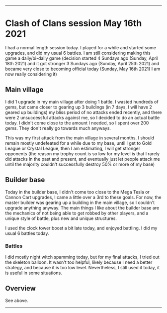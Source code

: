 
***

# Clash of Clans session May 16th 2021

I had a normal length session today. I played for a while and started some upgrades, and did my usual 6 battles. I am still considering making this game a daily/bi-daily game (decision started 4 Sundays ago (Sunday, April 18th 2021) and it got stronger 3 Sundays ago (Sunday, April 25th 2021) and became very close to becoming official today (Sunday, May 16th 2021) I am now really considering it)

## Main village

I did 1 upgrade in my main village after doing 1 battle. I wasted hundreds of gems, but came closer to gearing up 3 buildings (in 7 days, I will have 2 geared up buildings) my bliss period of no attacks ended recently, and there were 2 unsuccessful attacks against me, so I decided to do an actual battle today. I didn't come close to the amount I needed, so I spent over 200 gems. They don't really go towards much anyways.

This was my first attack from the main village in several months. I should remain mostly undefeated for a while due to my base, until I get to Gold League or Crystal League, then I am estimating, I will get stronger opponents (the reason my trophy count is so low for my level is that I rarely did attacks in the past and present, and eventually just let people attack me until the majority couldn't successfully destroy 50% or more of my base)

<!-- See the May 2nd 2021 status post about my decade-long project of getting all my walls to level 9 !-->

## Builder base

Today in the builder base, I didn't come too close to the Mega Tesla or Cannon Cart upgrades, I came a little over a 3rd to these goals. For now, the master builder was gearing up a building in the main village, so I couldn't upgrade anything anyway. The main things I like about the builder base are the mechanics of not being able to get robbed by other players, and a unique style of battle, plus new and unique structures.

I used the clock tower boost a bit late today, and enjoyed battling. I did my usual 6 battles today.

### Battles

I did mostly night witch spamming today, but for my final attacks, I tried out the skeleton balloon. It wasn't too helpful, likely because I need a better strategy, and because it is too low level. Nevertheless, I still used it today, it is useful in some situations.

## Overview

See above.

***
